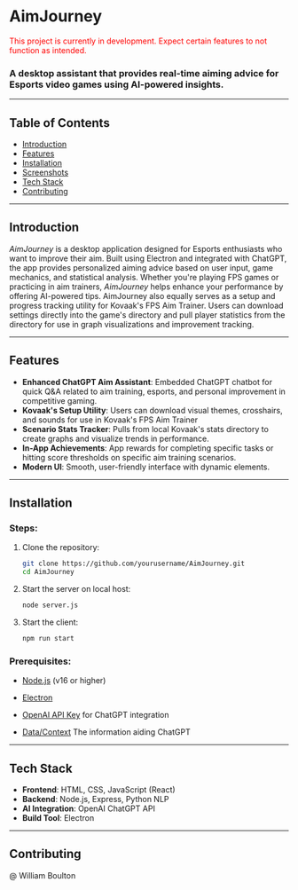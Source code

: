 # **AimJourney**

<span style="color:red">This project is currently in development. Expect certain features to not function as intended.</span>

### A desktop assistant that provides real-time aiming advice for Esports video games using AI-powered insights.

---

## Table of Contents
- [Introduction](#introduction)
- [Features](#features)
- [Installation](#installation)
- [Screenshots](#screenshots)
- [Tech Stack](#tech-stack)
- [Contributing](#contributing)

---

## Introduction

*AimJourney* is a desktop application designed for Esports enthusiasts who want to improve their aim. Built using Electron and integrated with ChatGPT, the app provides personalized aiming advice based on user input, game mechanics, and statistical analysis. Whether you're playing FPS games or practicing in aim trainers, *AimJourney* helps enhance your performance by offering AI-powered tips. AimJourney also equally serves as a setup and progress tracking utility for Kovaak's FPS Aim Trainer. Users can download settings directly into the game's directory and pull player statistics from the directory for use in graph visualizations and improvement tracking. 

---

## Features
- **Enhanced ChatGPT Aim Assistant**: Embedded ChatGPT chatbot for quick Q&A related to aim training, esports, and personal improvement in competitive gaming.
- **Kovaak's Setup Utility**: Users can download visual themes, crosshairs, and sounds for use in Kovaak's FPS Aim Trainer
- **Scenario Stats Tracker**: Pulls from local Kovaak's stats directory to create graphs and visualize trends in performance.
- **In-App Achievements**: App rewards for completing specific tasks or hitting score thresholds on specific aim training scenarios. 
- **Modern UI**: Smooth, user-friendly interface with dynamic elements.

---

## Installation
### Steps:
1. Clone the repository:
   ```bash
   git clone https://github.com/yourusername/AimJourney.git
   cd AimJourney
2. Start the server on local host:
   ```bash
   node server.js
3. Start the client:
   ```bash
   npm run start

### Prerequisites:
- [Node.js](https://nodejs.org/) (v16 or higher)
- [Electron](https://www.electronjs.org/)
- [OpenAI API Key](https://platform.openai.com/) for ChatGPT integration

- [Data/Context](https://docs.google.com/document/d/1Oahyqp7lf0oc4bzQCy81VmLtFhiL14fZq1_BNkB3rvY/edit?usp=sharing) The information aiding ChatGPT

---

## Tech Stack
- **Frontend**: HTML, CSS, JavaScript (React)
- **Backend**: Node.js, Express, Python NLP
- **AI Integration**: OpenAI ChatGPT API
- **Build Tool**: Electron

---

## Contributing
@ William Boulton
